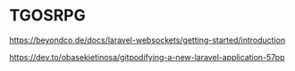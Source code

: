 # TGOSRPG

https://beyondco.de/docs/laravel-websockets/getting-started/introduction

https://dev.to/obasekietinosa/gitpodifying-a-new-laravel-application-57pp

